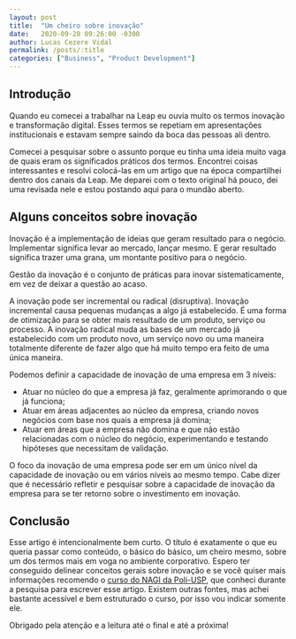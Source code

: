```yaml
---
layout: post
title:  "Um cheiro sobre inovação"
date:   2020-09-28 09:26:00 -0300
author: Lucas Cezere Vidal
permalink: /posts/:title
categories: ["Business", "Product Development"]
---
```

## Introdução

Quando eu comecei a trabalhar na Leap eu ouvia muito os termos inovação e transformação digital. Esses termos se repetiam em apresentações institucionais e estavam sempre saindo da boca das pessoas ali dentro.

Comecei a pesquisar sobre o assunto porque eu tinha uma ideia muito vaga de quais eram os significados práticos dos termos. Encontrei coisas interessantes e resolvi colocá-las em um artigo que na época compartilhei dentro dos canais da Leap. Me deparei com o texto original há pouco, dei uma revisada nele e estou postando aqui para o mundão aberto.

## Alguns conceitos sobre inovação

Inovação é a implementação de ideias que geram resultado para o negócio. Implementar significa levar ao mercado, lançar mesmo. E gerar resultado significa trazer uma grana, um montante positivo para o negócio.

Gestão da inovação é o conjunto de práticas para inovar sistematicamente, em vez de deixar a questão ao acaso.

A inovação pode ser incremental ou radical (disruptiva). Inovação incremental causa pequenas mudanças a algo já estabelecido. É uma forma de otimização para se obter mais resultado de um produto, serviço ou processo. A inovação radical muda as bases de um mercado já estabelecido com um produto novo, um serviço novo ou uma maneira totalmente diferente de fazer algo que há muito tempo era feito de uma única maneira.

Podemos definir a capacidade de inovação de uma empresa em 3 níveis:
- Atuar no núcleo do que a empresa já faz, geralmente aprimorando o que já funciona;
- Atuar em áreas adjacentes ao núcleo da empresa, criando novos negócios com base nos quais a empresa já domina;
- Atuar em áreas que a empresa não domina e que não estão relacionadas com o núcleo do negócio, experimentando e testando hipóteses que necessitam de validação.

O foco da inovação de uma empresa pode ser em um único nível da capacidade de inovação ou em vários níveis ao mesmo tempo. Cabe dizer que é necessário refletir e pesquisar sobre a capacidade de inovação da empresa para se ter retorno sobre o investimento em inovação.

## Conclusão

Esse artigo é intencionalmente bem curto. O título é exatamente o que eu queria passar como conteúdo, o básico do básico, um cheiro mesmo, sobre um dos termos mais em voga no ambiente corporativo. Espero ter conseguido delinear conceitos gerais sobre inovação e se você quiser mais informações recomendo o [curso do NAGI da Poli-USP](http://nagi-pro.poli.usp.br/), que conheci durante a pesquisa para escrever esse artigo. Existem outras fontes, mas achei bastante acessível e bem estruturado o curso, por isso vou indicar somente ele.

Obrigado pela atenção e a leitura até o final e até a próxima!

